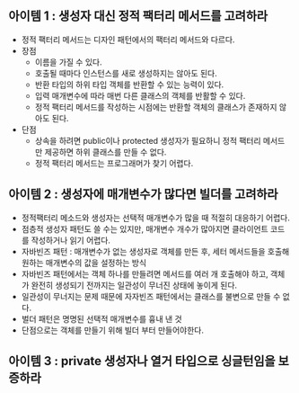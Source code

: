 ## 아이템 1 : 생성자 대신 정적 팩터리 메서드를 고려하라
- 정적 팩터리 메서드는 디자인 패턴에서의 팩터리 메서드와 다르다.
- 장점
	- 이름을 가질 수 있다.
	- 호출될 때마다 인스턴스를 새로 생성하지는 않아도 된다.
	- 반환 타입의 하위 타입 객체를 반환할 수 있는 능력이 있다.
	- 입력 매개변수에 따라 매번 다른 클래스의 객체를 반활할 수 있다.
	- 정적 팩터리 메서드를 작성하는 시점에는 반환할 객체의 클래스가 존재하지 않아도 된다.
- 단점
	- 상속을 하려면 public이나 protected 생성자가 필요하니 정적 팩터리 메서드만 제공하면 하위 클래스를 만들 수 없다.
	- 정적 팩터리 메서드는 프로그래머가 찾기 어렵다.

## 아이템 2 : 생성자에 매개변수가 많다면 빌더를 고려하라
- 정적팩터리 메소드와 생성자는 선택적 매개변수가 많을 때 적절히 대응하기 어렵다.
- 점층적 생성자 패턴도 쓸 수는 있지만, 매개변수 개수가 많아지면 클라이언트 코드를 작성하거나 읽기 어렵다.
- 자바빈즈 패턴 : 매개변수가 없는 생성자로 객체를 만든 후, 세터 메서드들을 호출해 원하는 매개변수의 값을 설정하는 방식
- 자바빈즈 패턴에서는 객체 하나를 만들려면 메서드를 여러 개 호출해야 하고, 객체가 완전히 생성되기 전까지는 일관성이 무너진 상태에 놓이게 된다.
- 일관성이 무너지는 문제 때문에 자자빈즈 패턴에서는 클래스를 불변으로 만들 수 없다.
- 벌더 패턴은 명명된 선택적 매개변수를 흉내 낸 것
- 단점으로는 객체를 만들기 위해 빌더 부터 만들어야한다.

## 아이템 3 : private 생성자나 열거 타입으로 싱글턴임을 보증하라